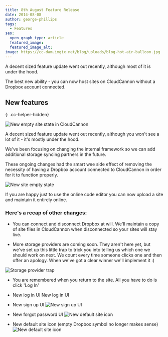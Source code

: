 ```yaml
---
title: 8th August Feature Release
date: 2014-08-08
author: george-phillips
tags:
  - Features
seo:
  open_graph_type: article
  featured_image:
  featured_image_alt:
image: https://cc-dam.imgix.net/blog/uploads/blog-hot-air-balloon.jpg
---
```


A decent sized feature update went out recently, although most of it is under the hood.

The best new ability - you can now host sites on CloudCannon without a Dropbox account connected.
<!-- excerpt stop -->

## New features
{: .cc-helper-hidden}

![New empty site state in CloudCannon](https://cc-dam.imgix.net/blog/assets/blog/2014-08-08-feature-release/new-site-empty-state-header.png "New empty site state in CloudCannon")

A decent sized feature update went out recently, although you won't see a lot of it - it's mostly under the hood.

We've been focusing on changing the internal framework so we can add additional storage syncing partners in the future.

These ongoing changes had the smart wee side effect of removing the necessity of having a Dropbox account connected to CloudCannon in order for it to function properly.

![New site empty state](https://cc-dam.imgix.net/blog/assets/blog/2014-08-08-feature-release/new-site-empty-state.png)

If you are happy just to use the online code editor you can now upload a site and maintain it entirely online.

### Here's a recap of other changes:

* You can connect and disconnect Dropbox at will. We'll maintain a copy of site files in CloudCannon when disconnected so your sites will stay live.

* More storage providers are coming soon. They aren't here yet, but we've set up this little trap to trick you into telling us which one we should work on next. We count every time someone clicks one and then offer an apology. When we've got a clear winner we'll implement it :)

![Storage provider trap](https://cc-dam.imgix.net/blog/assets/blog/2014-08-08-feature-release/select-a-storage-provider.png)

* You are remembered when you return to the site. All you have to do is click 'Log In'

* New log in UI New log in UI

* New sign up UI ![New sign up UI](https://cc-dam.imgix.net/blog/assets/blog/2014-08-08-feature-release/new-sign-up.png)

* New forgot password UI ![New default site icon](https://cc-dam.imgix.net/blog/assets/blog/2014-08-08-feature-release/new-reset-password.png)

* New default site icon (empty Dropbox symbol no longer makes sense) ![New default site icon](https://cc-dam.imgix.net/blog/assets/blog/2014-08-08-feature-release/new-default-site-icon.png)